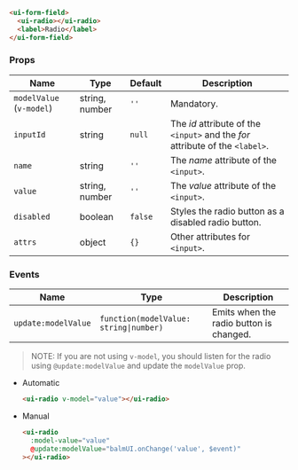 ```html
<ui-form-field>
  <ui-radio></ui-radio>
  <label>Radio</label>
</ui-form-field>
```

### Props

| Name                     | Type           | Default | Description                                                                   |
| ------------------------ | -------------- | ------- | ----------------------------------------------------------------------------- |
| `modelValue` (`v-model`) | string, number | `''`    | Mandatory.                                                                    |
| `inputId`                | string         | `null`  | The _id_ attribute of the `<input>` and the _for_ attribute of the `<label>`. |
| `name`                   | string         | `''`    | The _name_ attribute of the `<input>`.                                        |
| `value`                  | string, number | `''`    | The _value_ attribute of the `<input>`.                                       |
| `disabled`               | boolean        | `false` | Styles the radio button as a disabled radio button.                           |
| `attrs`                  | object         | `{}`    | Other attributes for `<input>`.                                               |

### Events

| Name                | Type                                   | Description                             |
| ------------------- | -------------------------------------- | --------------------------------------- |
| `update:modelValue` | `function(modelValue: string\|number)` | Emits when the radio button is changed. |

> NOTE: If you are not using `v-model`, you should listen for the radio using `@update:modelValue` and update the `modelValue` prop.

- Automatic

  ```html
  <ui-radio v-model="value"></ui-radio>
  ```

- Manual

  ```html
  <ui-radio
    :model-value="value"
    @update:modelValue="balmUI.onChange('value', $event)"
  ></ui-radio>
  ```
